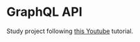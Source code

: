# GraphQL API

Study project following [this Youtube](https://www.youtube.com/playlist?list=PLA8ZIAm2I03g9z705U3KWJjTv0Nccw9pj) tutorial.

